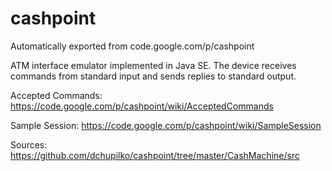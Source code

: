 # cashpoint
Automatically exported from code.google.com/p/cashpoint

ATM interface emulator implemented in Java SE. The device receives commands from standard input and sends replies to standard output.

Accepted Commands: https://code.google.com/p/cashpoint/wiki/AcceptedCommands

Sample Session: https://code.google.com/p/cashpoint/wiki/SampleSession

Sources: https://github.com/dchupilko/cashpoint/tree/master/CashMachine/src
